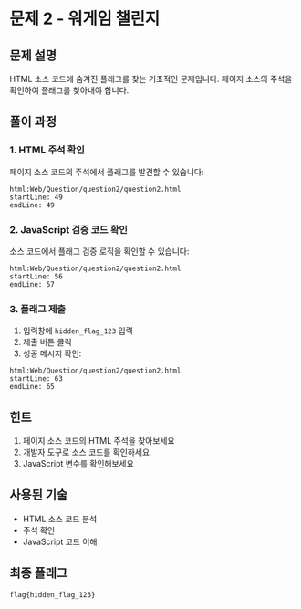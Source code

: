 # 문제 2 - 워게임 챌린지

## 문제 설명
HTML 소스 코드에 숨겨진 플래그를 찾는 기초적인 문제입니다. 페이지 소스의 주석을 확인하여 플래그를 찾아내야 합니다.

## 풀이 과정

### 1. HTML 주석 확인
페이지 소스 코드의 주석에서 플래그를 발견할 수 있습니다:
```
html:Web/Question/question2/question2.html
startLine: 49
endLine: 49
```

### 2. JavaScript 검증 코드 확인
소스 코드에서 플래그 검증 로직을 확인할 수 있습니다:
```
html:Web/Question/question2/question2.html
startLine: 56
endLine: 57
```

### 3. 플래그 제출
1. 입력창에 `hidden_flag_123` 입력
2. 제출 버튼 클릭
3. 성공 메시지 확인:
```
html:Web/Question/question2/question2.html
startLine: 63
endLine: 65
```

## 힌트
1. 페이지 소스 코드의 HTML 주석을 찾아보세요
2. 개발자 도구로 소스 코드를 확인하세요
3. JavaScript 변수를 확인해보세요

## 사용된 기술
- HTML 소스 코드 분석
- 주석 확인
- JavaScript 코드 이해

## 최종 플래그
```
flag{hidden_flag_123}
```